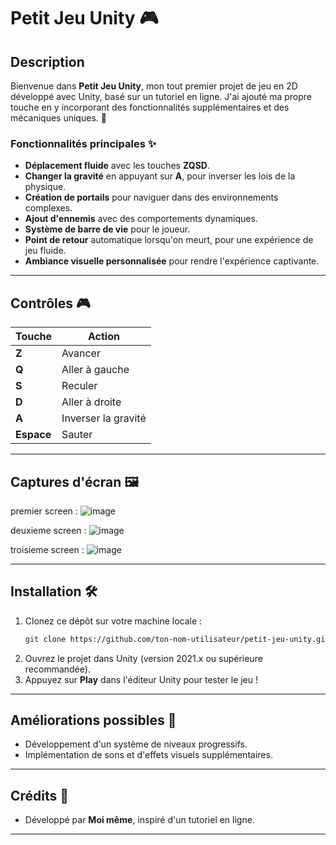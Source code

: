# Petit Jeu Unity 🎮

## Description
Bienvenue dans **Petit Jeu Unity**, mon tout premier projet de jeu en 2D développé avec Unity, basé sur un tutoriel en ligne. J'ai ajouté ma propre touche en y incorporant des fonctionnalités supplémentaires et des mécaniques uniques. 🚀

### Fonctionnalités principales ✨
- **Déplacement fluide** avec les touches **ZQSD**.
- **Changer la gravité** en appuyant sur **A**, pour inverser les lois de la physique.
- **Création de portails** pour naviguer dans des environnements complexes.
- **Ajout d'ennemis** avec des comportements dynamiques.
- **Système de barre de vie** pour le joueur.
- **Point de retour** automatique lorsqu'on meurt, pour une expérience de jeu fluide.
- **Ambiance visuelle personnalisée** pour rendre l'expérience captivante.

---

## Contrôles 🎮
| Touche | Action                        |
|-------|-------------------------------|
| **Z** | Avancer                       |
| **Q** | Aller à gauche                |
| **S** | Reculer                       |
| **D** | Aller à droite                |
| **A** | Inverser la gravité           |
| **Espace** | Sauter                   |

---

## Captures d'écran 🖼️
premier screen :
![image](https://github.com/user-attachments/assets/33160aa5-5f1d-415e-952d-aca2171a8c74)

deuxieme screen :
![image](https://github.com/user-attachments/assets/f996e701-e929-4439-85cb-5e329792aa66)

troisieme screen :
![image](https://github.com/user-attachments/assets/6ba9e754-b05d-49ca-99de-25941900ba0c)

---

## Installation 🛠️
1. Clonez ce dépôt sur votre machine locale :
   ```bash
   git clone https://github.com/ton-nom-utilisateur/petit-jeu-unity.git
   ```
2. Ouvrez le projet dans Unity (version 2021.x ou supérieure recommandée).
3. Appuyez sur **Play** dans l'éditeur Unity pour tester le jeu !

---

## Améliorations possibles 🔮
- Développement d'un système de niveaux progressifs.
- Implémentation de sons et d'effets visuels supplémentaires.

---

## Crédits 👏
- Développé par **Moi même**, inspiré d'un tutoriel en ligne.

---

